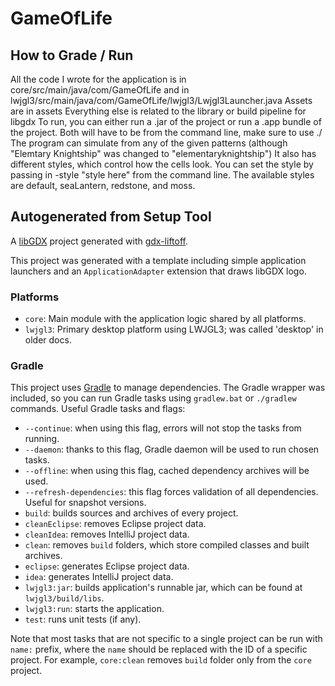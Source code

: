 # GameOfLife

## How to Grade / Run
All the code I wrote for the application is in core/src/main/java/com/GameOfLife and in lwjgl3/src/main/java/com/GameOfLife/lwjgl3/Lwjgl3Launcher.java
Assets are in assets
Everything else is related to the library or build pipeline for libgdx
To run, you can either run a .jar of the project or run a .app bundle of the project. Both will have to be from the command line, make sure to use ./
The program can simulate from any of the given patterns (although "Elemtary Knightship" was changed to "elementaryknightship")
It also has different styles, which control how the cells look. You can set the style by passing in -style "style here" from the command line.
The available styles are default, seaLantern, redstone, and moss.


## Autogenerated from Setup Tool
A [libGDX](https://libgdx.com/) project generated with [gdx-liftoff](https://github.com/libgdx/gdx-liftoff).

This project was generated with a template including simple application launchers and an `ApplicationAdapter` extension that draws libGDX logo.

### Platforms

- `core`: Main module with the application logic shared by all platforms.
- `lwjgl3`: Primary desktop platform using LWJGL3; was called 'desktop' in older docs.

### Gradle

This project uses [Gradle](https://gradle.org/) to manage dependencies.
The Gradle wrapper was included, so you can run Gradle tasks using `gradlew.bat` or `./gradlew` commands.
Useful Gradle tasks and flags:

- `--continue`: when using this flag, errors will not stop the tasks from running.
- `--daemon`: thanks to this flag, Gradle daemon will be used to run chosen tasks.
- `--offline`: when using this flag, cached dependency archives will be used.
- `--refresh-dependencies`: this flag forces validation of all dependencies. Useful for snapshot versions.
- `build`: builds sources and archives of every project.
- `cleanEclipse`: removes Eclipse project data.
- `cleanIdea`: removes IntelliJ project data.
- `clean`: removes `build` folders, which store compiled classes and built archives.
- `eclipse`: generates Eclipse project data.
- `idea`: generates IntelliJ project data.
- `lwjgl3:jar`: builds application's runnable jar, which can be found at `lwjgl3/build/libs`.
- `lwjgl3:run`: starts the application.
- `test`: runs unit tests (if any).

Note that most tasks that are not specific to a single project can be run with `name:` prefix, where the `name` should be replaced with the ID of a specific project.
For example, `core:clean` removes `build` folder only from the `core` project.
